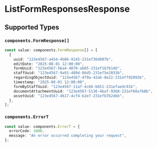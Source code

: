 # ListFormResponsesResponse


## Supported Types

### `components.FormResponse[]`

```typescript
const value: components.FormResponse[] = [
  {
    uuid: "123e4567-a454-4b06-9145-231ef36d807b",
    editDate: "2025-08-01 12:00:00",
    formUuid: "123e4567-56a4-4870-ab05-231ef1b7614b",
    staffUuid: "123e4567-9a91-489d-86d5-231ef5e2033b",
    regardingObjectUuid: "123e4567-479a-42ab-8e22-231eff92093b",
    timestamp: "2025-08-01 12:00:00",
    formByStaffUuid: "123e4567-11af-4c66-bb51-231efaedc91b",
    documentAttachmentUuid: "123e4567-5136-4baf-9368-231ef60a7b8b",
    assetUuid: "123e4567-4617-4cf4-b2e7-231efb7b24bb",
  },
];
```

### `components.ErrorT`

```typescript
const value: components.ErrorT = {
  errorCode: 1000,
  message: "An error occurred completing your request",
};
```

